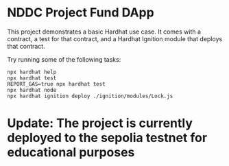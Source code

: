 # NDDC Project Fund DApp

This project demonstrates a basic Hardhat use case. It comes with a contract, a test for that contract, and a Hardhat Ignition module that deploys that contract.

Try running some of the following tasks:

```shell
npx hardhat help
npx hardhat test
REPORT_GAS=true npx hardhat test
npx hardhat node
npx hardhat ignition deploy ./ignition/modules/Lock.js
```
# Update: The project is currently deployed to the sepolia testnet for educational purposes
